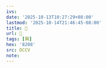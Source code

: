 ```yaml
---
ivs:
date: '2025-10-13T10:27:29+08:00'
lastmod: '2025-10-14T21:46:45-08:00'
title: 􁙴
url: 􁙴
tags: [興]
hex: '8208'
src: DCCV
note:
---
```

